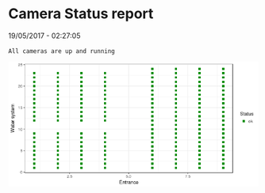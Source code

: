 Camera Status report
================
19/05/2017 - 02:27:05

    All cameras are up and running

![](camreport_files/figure-markdown_github/unnamed-chunk-2-1.png)
